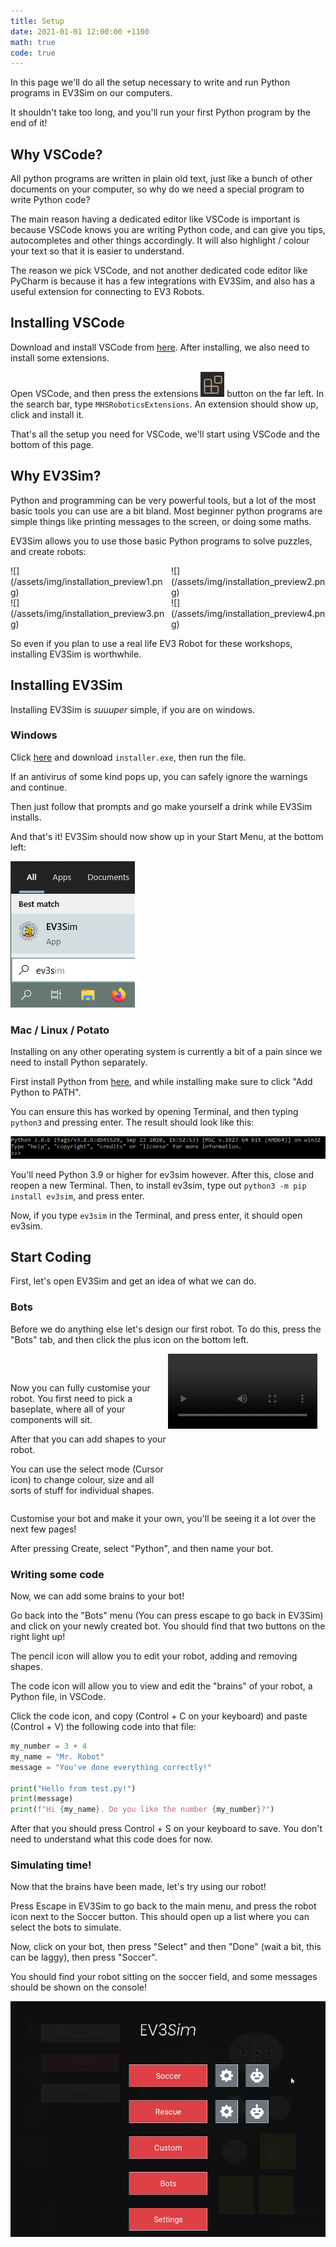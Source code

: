 ```yaml
---
title: Setup
date: 2021-01-01 12:00:00 +1100
math: true
code: true
---
```


<!-- Probably use videos here, as painful as they are. -->

<div id="dialog_entry" markdown="1">

In this page we'll do all the setup necessary to write and run Python programs in EV3Sim on our computers.

It shouldn't take too long, and you'll run your first Python program by the end of it!

</div>

## Why VSCode?

All python programs are written in plain old text, just like a bunch of other documents on your computer, so why do we need a special program to write Python code?

The main reason having a dedicated editor like VSCode is important is because VSCode knows you are writing Python code, and can give you tips, autocompletes and other things accordingly. It will also highlight / colour your text so that it is easier to understand.

The reason we pick VSCode, and not another dedicated code editor like PyCharm is because it has a few integrations with EV3Sim, and also has a useful extension for connecting to EV3 Robots.

## Installing VSCode

Download and install VSCode from [here](https://code.visualstudio.com/). After installing, we also need to install some extensions.

Open VSCode, and then press the extensions <img src="/assets/img/installer_extensions.png" alt="" class="inline-image"> button on the far left. In the search bar, type `MHSRoboticsExtensions`. An extension should show up, click and install it.


That's all the setup you need for VSCode, we'll start using VSCode and the bottom of this page.

## Why EV3Sim?

Python and programming can be very powerful tools, but a lot of the most basic tools you can use are a bit bland.
Most beginner python programs are simple things like printing messages to the screen, or doing some maths.

EV3Sim allows you to use those basic Python programs to solve puzzles, and create robots:

<div>
<div markdown="1" style="width: calc(50% - 5px); display: inline-block; margin-right: 6px;">
![](/assets/img/installation_preview1.png)
</div>
<div markdown="1" style="width: calc(50% - 5px); display: inline-block;">
![](/assets/img/installation_preview2.png)
</div>
</div>
<div>
<div markdown="1" style="width: calc(50% - 5px); display: inline-block; margin-right: 6px;">
![](/assets/img/installation_preview3.png)
</div>
<div markdown="1" style="width: calc(50% - 5px); display: inline-block;">
![](/assets/img/installation_preview4.png)
</div>
</div>

So even if you plan to use a real life EV3 Robot for these workshops, installing EV3Sim is worthwhile.

## Installing EV3Sim

Installing EV3Sim is *suuuper* simple, if you are on windows.

### Windows

Click [here](https://github.com/MelbourneHighSchoolRobotics/ev3sim/releases) and download `installer.exe`, then run the file.

If an antivirus of some kind pops up, you can safely ignore the warnings and continue.

Then just follow that prompts and go make yourself a drink while EV3Sim installs.

And that's it! EV3Sim should now show up in your Start Menu, at the bottom left:

![Picture of Start Menu](/assets/img/installer_start.png)

### Mac / Linux / Potato

Installing on any other operating system is currently a bit of a pain since we need to install Python separately.

First install Python from [here](https://www.python.org/downloads/), and while installing make sure to click "Add Python to PATH".

You can ensure this has worked by opening Terminal, and then typing `python3` and pressing enter. The result should look like this:

![Picture of Terminal](/assets/img/installer_cmd.png)

You'll need Python 3.9 or higher for ev3sim however. After this, close and reopen a new Terminal. Then, to install ev3sim, type out `python3 -m pip install ev3sim`, and press enter.

Now, if you type `ev3sim` in the Terminal, and press enter, it should open ev3sim.

## Start Coding

First, let's open EV3Sim and get an idea of what we can do.

### Bots

Before we do anything else let's design our first robot. To do this, press the "Bots" tab, and then click the plus icon on the bottom left.

<div style="width: 100%; overflow: auto;">
<div style="width: 50%; margin-top: 32px; float: left;" markdown="1">

Now you can fully customise your robot. You first need to pick a baseplate, where all of your components will sit.


After that you can add shapes to your robot.


You can use the select mode (Cursor icon) to change colour, size and all sorts of stuff for individual shapes.

</div>
<div style="width: 50%; padding-bottom: 32px; float: left; ">
<video width="95%" controls>
  <source src="/assets/video/create_bot.mp4">
  Your browser does not support video playback.
</video>
</div>
</div>

<div class="note" markdown="1" open="1" title="Create a bot">

Customise your bot and make it your own, you'll be seeing it a lot over the next few pages!

After pressing Create, select "Python", and then name your bot.

</div>

### Writing some code

Now, we can add some brains to your bot!

Go back into the "Bots" menu (You can press escape to go back in EV3Sim) and click on your newly created bot. You should find that two buttons on the right light up!

The pencil icon will allow you to edit your robot, adding and removing shapes.

The code icon will allow you to view and edit the "brains" of your robot, a Python file, in VSCode.

Click the code icon, and copy (Control + C on your keyboard) and paste (Control + V) the following code into that file:

```python
my_number = 3 + 4
my_name = "Mr. Robot"
message = "You've done everything correctly!"

print("Hello from test.py!")
print(message)
print(f"Hi {my_name}. Do you like the number {my_number}?")
```

After that you should press Control + S on your keyboard to save. You don't need to understand what this code does for now.

### Simulating time!

Now that the brains have been made, let's try using our robot!

Press Escape in EV3Sim to go back to the main menu, and press the robot icon next to the Soccer button. This should open up a list where you can select the bots to simulate.

Now, click on your bot, then press "Select" and then "Done" (wait a bit, this can be laggy), then press "Soccer".

You should find your robot sitting on the soccer field, and some messages should be shown on the console!

![Example of bot being simulated](/assets/img/installer_simulate.gif)
